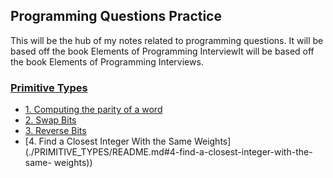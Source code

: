 ## Programming Questions Practice

This will be the hub of my notes related to programming questions.
It will be based off the book Elements of Programming InterviewIt will be
based off the book Elements of Programming Interviews.

### [Primitive Types](./PRIMITIVE_TYPES)
- [1. Computing the parity of a 
   word](./PRIMITIVE_TYPES/README.md#1-computing-the-parity-of-a-word)
- [2. Swap Bits](./PRIMITIVE_TYPES/README.md#2-swap-bits)
- [3. Reverse Bits](./PRIMITIVE_TYPES/README.md#3-reverse-bits)
- [4. Find a Closest Integer With the Same 
   Weights](./PRIMITIVE_TYPES/README.md#4-find-a-closest-integer-with-the-same-
   weights))

